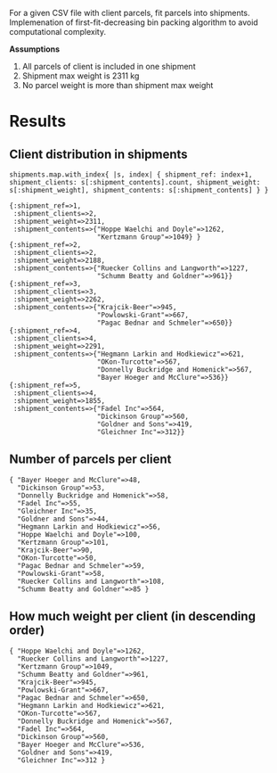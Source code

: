 For a given CSV file with client parcels, fit parcels into shipments. Implemenation of first-fit-decreasing bin packing algorithm to avoid computational complexity.

**Assumptions**
1. All parcels of client is included in one shipment
2. Shipment max weight is 2311 kg
3. No parcel weight is more than shipment max weight

# Results
## Client distribution in shipments
`shipments.map.with_index{ |s, index| { shipment_ref: index+1, shipment_clients: s[:shipment_contents].count, shipment_weight: s[:shipment_weight], shipment_contents: s[:shipment_contents] } }`

```
{:shipment_ref=>1,
 :shipment_clients=>2,
 :shipment_weight=>2311,
 :shipment_contents=>{"Hoppe Waelchi and Doyle"=>1262,
                      "Kertzmann Group"=>1049} }
{:shipment_ref=>2,
 :shipment_clients=>2,
 :shipment_weight=>2188,
 :shipment_contents=>{"Ruecker Collins and Langworth"=>1227,
                      "Schumm Beatty and Goldner"=>961}}
{:shipment_ref=>3,
 :shipment_clients=>3,
 :shipment_weight=>2262,
 :shipment_contents=>{"Krajcik-Beer"=>945,
                      "Powlowski-Grant"=>667,
                      "Pagac Bednar and Schmeler"=>650}}
{:shipment_ref=>4,
 :shipment_clients=>4,
 :shipment_weight=>2291,
 :shipment_contents=>{"Hegmann Larkin and Hodkiewicz"=>621,
                      "OKon-Turcotte"=>567,
                      "Donnelly Buckridge and Homenick"=>567,
                      "Bayer Hoeger and McClure"=>536}}
{:shipment_ref=>5,
 :shipment_clients=>4,
 :shipment_weight=>1855,
 :shipment_contents=>{"Fadel Inc"=>564,
                      "Dickinson Group"=>560,
                      "Goldner and Sons"=>419,
                      "Gleichner Inc"=>312}}
```

## Number of parcels per client
```
{ "Bayer Hoeger and McClure"=>48,
  "Dickinson Group"=>53,
  "Donnelly Buckridge and Homenick"=>58,
  "Fadel Inc"=>55,
  "Gleichner Inc"=>35,
  "Goldner and Sons"=>44,
  "Hegmann Larkin and Hodkiewicz"=>56,
  "Hoppe Waelchi and Doyle"=>100,
  "Kertzmann Group"=>101,
  "Krajcik-Beer"=>90,
  "OKon-Turcotte"=>50,
  "Pagac Bednar and Schmeler"=>59,
  "Powlowski-Grant"=>58,
  "Ruecker Collins and Langworth"=>108,
  "Schumm Beatty and Goldner"=>85 }
```

## How much weight per client (in descending order)
```
{ "Hoppe Waelchi and Doyle"=>1262,
  "Ruecker Collins and Langworth"=>1227,
  "Kertzmann Group"=>1049,
  "Schumm Beatty and Goldner"=>961,
  "Krajcik-Beer"=>945,
  "Powlowski-Grant"=>667,
  "Pagac Bednar and Schmeler"=>650,
  "Hegmann Larkin and Hodkiewicz"=>621,
  "OKon-Turcotte"=>567,
  "Donnelly Buckridge and Homenick"=>567,
  "Fadel Inc"=>564,
  "Dickinson Group"=>560,
  "Bayer Hoeger and McClure"=>536,
  "Goldner and Sons"=>419,
  "Gleichner Inc"=>312 }
```
